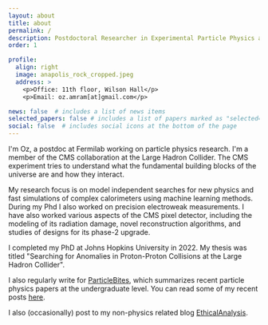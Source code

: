 ```yaml
---
layout: about
title: about
permalink: /
description: Postdoctoral Researcher in Experimental Particle Physics at Fermilab
order: 1

profile:
  align: right
  image: anapolis_rock_cropped.jpeg
  address: >
    <p>Office: 11th floor, Wilson Hall</p>
    <p>Email: oz.amram[at]gmail.com</p>

news: false  # includes a list of news items
selected_papers: false # includes a list of papers marked as "selected={true}"
social: false  # includes social icons at the bottom of the page
---
```


I'm Oz, a postdoc at Fermilab working on particle physics research.
I'm a member of the CMS collaboration at the Large Hadron Collider. 
The CMS experiment tries to understand what the fundamental building blocks of
the universe are and how they interact. 


My research focus is on model independent searches for new physics 
and fast simulations of complex calorimeters using machine learning methods. 
During my Phd I also worked on precision electroweak measurements. 
I have also worked various aspects of the CMS pixel detector, including the 
modeling of its radiation damage, novel reconstruction algorithms, and 
studies of designs for its phase-2 upgrade. 

I completed my PhD at Johns Hopkins University in 2022.
My thesis was titled "Searching for Anomalies in Proton-Proton Collisions at the Large Hadron Collider".



I also regularly write for [ParticleBites](https://www.particlebites.com/), which summarizes recent particle physics papers at the undergraduate
level. You can read some of my recent posts
[here](https://www.particlebites.com/?author=30). 

I also (occasionally) post to my non-physics related blog
[EthicalAnalysis](https://ethicalanalysisblog.wordpress.com/).

